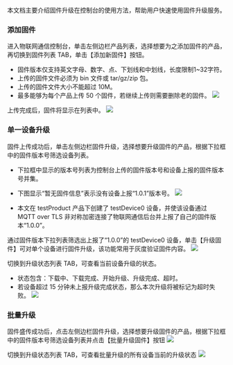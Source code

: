 本文档主要介绍固件升级在控制台的使用方法，帮助用户快速使用固件升级服务。

### 添加固件
进入物联网通信控制台，单击左侧边栏产品列表，选择想要为之添加固件的产品，再切换到固件列表 TAB，单击【添加新固件】按钮。
- 固件版本仅支持英文字母、数字、点、下划线和中划线，长度限制1~32字符。
- 上传的固件文件必须为 bin 文件或 tar/gz/zip 包。
- 上传的固件文件大小不能超过 10M。
- 最多能够为每个产品上传 50 个固件，若继续上传则需要删除老的固件。
![](http://imgcache.tce.fsphere.cn/image/main.qcloudimg.com/raw/3cdfe6a2c05a3a557710b1e4fd6617ec.png)

上传完成后，固件将显示在列表中。
![](http://imgcache.tce.fsphere.cn/image/main.qcloudimg.com/raw/2b674b6ce00182e49a91e4cec4d0f80a.png)

### 单一设备升级
固件上传成功后，单击左侧边栏固件升级，选择想要升级固件的产品，根据下拉框中的固件版本号筛选设备列表。
- 下拉框中显示的版本号列表为控制台上传的固件版本号和设备上报的固件版本号并集。
- 下图显示“暂无固件信息”表示没有设备上报“1.0.1”版本号。
![](http://imgcache.tce.fsphere.cn/image/main.qcloudimg.com/raw/cc014a7a0eb5a6629e02cee1a00bfada.png)

- 本文在 testProduct 产品下创建了 testDevice0 设备，并使该设备通过 MQTT over TLS 非对称加密连接了物联网通信后台并上报了自己的固件版本“1.0.0”。

通过固件版本下拉列表筛选出上报了“1.0.0”的 testDevice0 设备，单击【升级固件】可对单个设备进行固件升级，该功能常用于灰度验证固件内容。
![](http://imgcache.tce.fsphere.cn/image/main.qcloudimg.com/raw/88470efc7e88f85235be5fdf5371d194.png)

切换到升级状态列表 TAB，可查看当前设备升级的状态。
- 状态包含：下载中、下载完成、开始升级、升级完成、超时。
- 若设备超过 15 分钟未上报升级完成状态，那么本次升级将被标记为超时失败。
![](http://imgcache.tce.fsphere.cn/image/main.qcloudimg.com/raw/a81ef53c88f7cdb4ac32e62074580e99.png)

### 批量升级
固件盛传成功后，点击左侧边栏固件升级，选择想要升级固件的产品，根据下拉框中的固件版本号筛选设备列表并点击【批量升级固件】按钮
![](http://imgcache.tce.fsphere.cn/image/main.qcloudimg.com/raw/a72ad94da6b848a691733a94d2bf779c.png)

切换到升级状态列表 TAB，可查看批量升级的所有设备当前的升级状态
![](http://imgcache.tce.fsphere.cn/image/main.qcloudimg.com/raw/071d788a924bb58f5f367bb8cc79111d.png)
